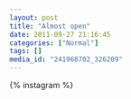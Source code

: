 ```yaml
---
layout: post
title: "Almost open"
date: 2011-09-27 21:16:45
categories: ["Normal"]
tags: []
media_id: "241968702_326209"
---
```


{% instagram %}
